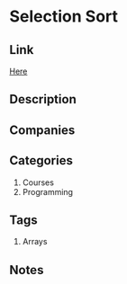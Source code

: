 # Selection Sort

## Link

[Here](https://www.interviewbit.com/courses/programming/topics/arrays/)

## Description

## Companies

## Categories

1. Courses
1. Programming

## Tags

1. Arrays

## Notes
